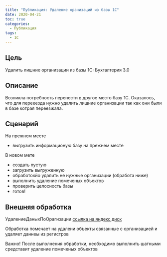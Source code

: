 ```yaml
---
title: "Публикация: Удаление оранизаций из базы 1С"
date: 2020-04-21
toc: true
categories:
  - Публикация
tags:
  - 1С
---
```


## Цель
Удалить лишние организации из базы 1С: Бухгалтерия 3.0

## Описание
Возникла потребность перенести в другое место базу 1С.
Оказалось, что для перееезда нужно удалить лишние организации
так как они были в базе котрая переезжала.

## Сценарий

На прежнем месте
- выгрузить информационую базу на прежнем месте

В новом мете
- создать пустую
- загрузить выгруженную
- обработокйо удалить не нужные организации (обработа ниже)
- выполнить удаление помеченых объектов
- проверить целосность базы
- готов!

## Внешняя обработка

УдалениеДаныхПоОрагизации [ссылка на яндекс диск](https://yadi.sk/d/67MwZwuTxW65gQ)

Обработка помечает на удалени объекты связанные с организацией
и удаляет даннеы из регистров

Важно! После выполнения обработки, необходимо выполнить шатными средставит удаление помеченых объектов
